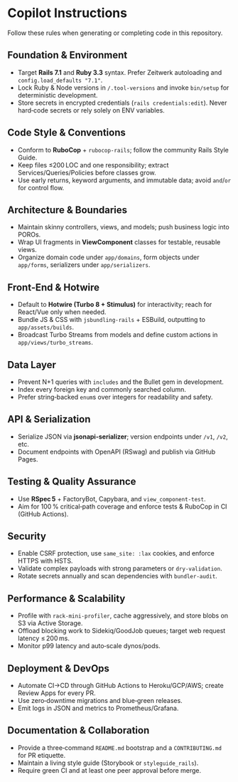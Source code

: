 <!--
Repository-level Copilot instructions. These guidelines steer GitHub Copilot suggestions toward production‑ready,
full‑stack Rails patterns.
-->

# Copilot Instructions

Follow these rules when generating or completing code in this repository.

## Foundation & Environment

* Target **Rails 7.1** and **Ruby 3.3** syntax. Prefer Zeitwerk autoloading and `config.load_defaults "7.1"`.
* Lock Ruby & Node versions in `/.tool-versions` and invoke `bin/setup` for deterministic development.
* Store secrets in encrypted credentials (`rails credentials:edit`). Never hard‑code secrets or rely solely on ENV variables.

## Code Style & Conventions

* Conform to **RuboCop** + `rubocop-rails`; follow the community Rails Style Guide.
* Keep files ≤200 LOC and one responsibility; extract Services/Queries/Policies before classes grow.
* Use early returns, keyword arguments, and immutable data; avoid `and`/`or` for control flow.

## Architecture & Boundaries

* Maintain skinny controllers, views, and models; push business logic into POROs.
* Wrap UI fragments in **ViewComponent** classes for testable, reusable views.
* Organize domain code under `app/domains`, form objects under `app/forms`, serializers under `app/serializers`.

## Front‑End & Hotwire

* Default to **Hotwire (Turbo 8 + Stimulus)** for interactivity; reach for React/Vue only when needed.
* Bundle JS & CSS with `jsbundling-rails` + ESBuild, outputting to `app/assets/builds`.
* Broadcast Turbo Streams from models and define custom actions in `app/views/turbo_streams`.

## Data Layer

* Prevent N+1 queries with `includes` and the Bullet gem in development.
* Index every foreign key and commonly searched column.
* Prefer string‑backed `enum`s over integers for readability and safety.

## API & Serialization

* Serialize JSON via **jsonapi-serializer**; version endpoints under `/v1`, `/v2`, etc.
* Document endpoints with OpenAPI (RSwag) and publish via GitHub Pages.

## Testing & Quality Assurance

* Use **RSpec 5** + FactoryBot, Capybara, and `view_component-test`.
* Aim for 100 % critical‑path coverage and enforce tests & RuboCop in CI (GitHub Actions).

## Security

* Enable CSRF protection, use `same_site: :lax` cookies, and enforce HTTPS with HSTS.
* Validate complex payloads with strong parameters or `dry-validation`.
* Rotate secrets annually and scan dependencies with `bundler-audit`.

## Performance & Scalability

* Profile with `rack-mini-profiler`, cache aggressively, and store blobs on S3 via Active Storage.
* Offload blocking work to Sidekiq/GoodJob queues; target web request latency ≤ 200 ms.
* Monitor p99 latency and auto‑scale dynos/pods.

## Deployment & DevOps

* Automate CI→CD through GitHub Actions to Heroku/GCP/AWS; create Review Apps for every PR.
* Use zero‑downtime migrations and blue‑green releases.
* Emit logs in JSON and metrics to Prometheus/Grafana.

## Documentation & Collaboration

* Provide a three‑command `README.md` bootstrap and a `CONTRIBUTING.md` for PR etiquette.
* Maintain a living style guide (Storybook or `styleguide_rails`).
* Require green CI and at least one peer approval before merge.
